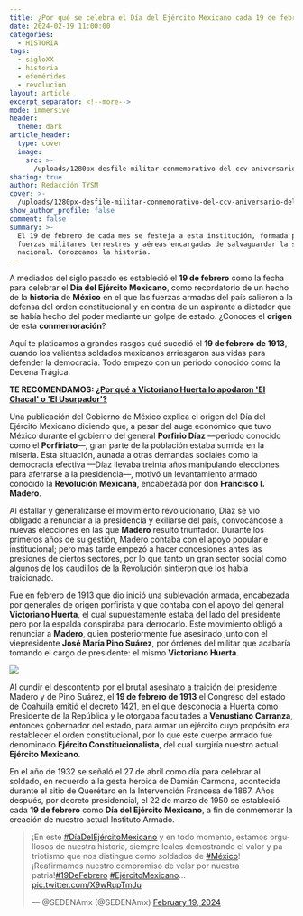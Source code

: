 ```yaml
---
title: ¿Por qué se celebra el Día del Ejército Mexicano cada 19 de febrero?
date: 2024-02-19 11:00:00
categories:
  - HISTORIA
tags:
  - sigloXX
  - historia
  - efemérides
  - revolucion
layout: article
excerpt_separator: <!--more-->
mode: immersive
header:
  theme: dark
article_header:
  type: cover
  image:
    src: >-
      /uploads/1280px-desfile-militar-conmemorativo-del-ccv-aniversario-del-inicio-de-la-independencia-de-mexico-21287891159.jpg
sharing: true
author: Redacción TYSM
cover: >-
  /uploads/1280px-desfile-militar-conmemorativo-del-ccv-aniversario-del-inicio-de-la-independencia-de-mexico-21287891159.jpg
show_author_profile: false
comment: false
summary: >-
  El 19 de febrero de cada mes se festeja a esta institución, formada por las
  fuerzas militares terrestres y aéreas encargadas de salvaguardar la soberanía
  nacional. Conozcamos la historia.
---
```

A mediados del siglo pasado es estableció el **19 de febrero** como la fecha para celebrar el **Día del Ejército Mexicano**, como recordatorio de un hecho de la **historia** de **México** en el que las fuerzas armadas del país salieron a la defensa del orden constitucional y en contra de un aspirante a dictador que se había hecho del poder mediante un golpe de estado. ¿Conoces el **origen** de esta **conmemoración**?

Aquí te platicamos a grandes rasgos qué sucedió el **19 de febrero de 1913**, cuando los valientes soldados mexicanos arriesgaron sus vidas para defender la democracia. Todo empezó con un periodo conocido como la Decena Trágica.

**TE RECOMENDAMOS: [¿Por qué a Victoriano Huerta lo apodaron 'El Chacal' o 'El Usurpador'?](https://blog.tonoysumariachi.com/historia/2024/01/30/por-qu%C3%A9-a-victoriano-huerta-lo-apodaron-el-chacal-o-el-usurpador.html)**

Una publicación del Gobierno de México explica el origen del Día del Ejército Mexicano diciendo que, a pesar del auge económico que tuvo México durante el gobierno del general **Porfirio Díaz** —periodo conocido como el **Porfiriato**—, gran parte de la población estaba sumida en la miseria. Esta situación, aunada a otras demandas sociales como la democracia efectiva —Díaz llevaba treinta años manipulando elecciones para aferrarse a la presidencia—, motivó un levantamiento armado conocido la **Revolución Mexicana**, encabezada por don **Francisco I. Madero**.

Al estallar y generalizarse el movimiento revolucionario, Díaz se vio obligado a renunciar a la presidencia y exiliarse del país, convocándose a nuevas elecciones en las que **Madero** resultó triunfador. Durante los primeros años de su gestión, Madero contaba con el apoyo popular e institucional; pero más tarde empezó a hacer concesiones antes las presiones de ciertos sectores, por lo que tanto un gran sector social como algunos de los caudillos de la Revolución sintieron que los había traicionado.

Fue en febrero de 1913 que dio inició una sublevación armada, encabezada por generales de origen porfirista y que contaba con el apoyo del general **Victoriano Huerta**, el cual supuestamente estaba del lado del presidente pero por la espalda conspiraba para derrocarlo. Este movimiento obligó a renunciar a **Madero**, quien posteriormente fue asesinado junto con el viepresidente **José María Pino Suárez**, por órdenes del militar que acabaría tomando el cargo de presidente: el mismo **Victoriano Huerta**.

![](https://upload.wikimedia.org/wikipedia/commons/9/95/Victoriano_Huerta.%28cropped%29.jpg)

Al cundir el descontento por el brutal asesinato a traición del presidente Madero y de Pino Suárez, el **19 de febrero de 1913**&nbsp;el Congreso del estado de Coahuila emitió el decreto 1421, en el que desconocía a Huerta como Presidente de la República y le otorgaba facultades a **Venustiano Carranza**, entonces gobernador del estado, para armar un ejército cuyo propósito era restablecer el orden constitucional, por lo que este cuerpo armado fue denominado **Ejército Constitucionalista**, del cual surgiría nuestro actual **Ejército Mexicano**.

En el año de 1932 se señaló el 27 de abril como día para celebrar al soldado, en recuerdo a la gesta heroica de Damián Carmona, acontecida durante el sitio de Querétaro en la Intervención Francesa de 1867. Años después, por decreto presidencial, el 22 de marzo de 1950 se estableció cada **19 de febrero** como **Día del Ejército Mexicano**, a fin de conmemorar la creación de nuestro actual Instituto Armado.

<blockquote class="twitter-tweet" data-media-max-width="560"><p lang="es" dir="ltr">¡En este <a href="https://twitter.com/hashtag/D%C3%ADaDelEj%C3%A9rcitoMexicano?src=hash&amp;ref_src=twsrc%5Etfw">#DíaDelEjércitoMexicano</a> y en todo momento, estamos orgullosos de nuestra historia, siempre leales demostrando el valor y patriotismo que nos distingue como soldados de <a href="https://twitter.com/hashtag/M%C3%A9xico?src=hash&amp;ref_src=twsrc%5Etfw">#México</a>!<br>¡Reafirmamos nuestro compromiso de velar por nuestra patria!<a href="https://twitter.com/hashtag/19DeFebrero?src=hash&amp;ref_src=twsrc%5Etfw">#19DeFebrero</a> <a href="https://twitter.com/hashtag/Ej%C3%A9rcitoMexicano?src=hash&amp;ref_src=twsrc%5Etfw">#EjércitoMexicano</a>… <a href="https://t.co/X9wRupTmJu">pic.twitter.com/X9wRupTmJu</a></p>&mdash; @SEDENAmx (@SEDENAmx) <a href="https://twitter.com/SEDENAmx/status/1759554441819111700?ref_src=twsrc%5Etfw">February 19, 2024</a></blockquote> <script async src="https://platform.twitter.com/widgets.js" charset="utf-8"></script>